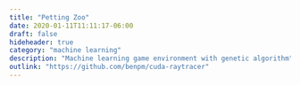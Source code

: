 ```yaml
---
title: "Petting Zoo"
date: 2020-01-11T11:11:17-06:00
draft: false
hideheader: true
category: "machine learning"
description: "Machine learning game environment with genetic algorithm"
outlink: "https://github.com/benpm/cuda-raytracer"
---
```

